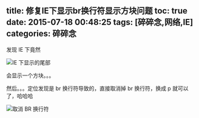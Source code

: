 title: 修复IE下显示br换行符显示方块问题
toc: true
date: 2015-07-18 00:48:25
tags: [碎碎念,网络,IE]
categories: 碎碎念
---

发现 IE 下竟然

![IE 下显示的尾部](https://dn-gehaowu.qbox.me/notes/2015/07/br1.png)

会显示一个方块。。。


然后。。。定位发现是 br 换行符导致的，直接取消掉 br 换行符，换成 p 就可以了，哈哈哈

![取消 BR 换行符](https://dn-gehaowu.qbox.me/notes/2015/07/br2.png)